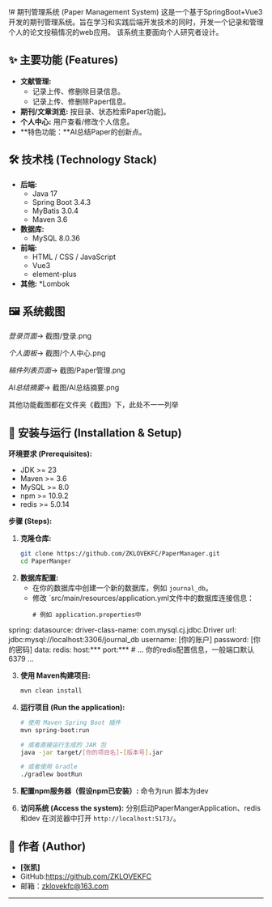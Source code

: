 !# 期刊管理系统 (Paper Management System)
这是一个基于SpringBoot+Vue3开发的期刊管理系统。旨在学习和实践后端开发技术的同时，开发一个记录和管理个人的论文投稿情况的web应用。
该系统主要面向个人研究者设计。

## ✨ 主要功能 (Features)
* **文献管理:**
    * 记录上传、修删除目录信息。
    * 记录上传、修删除Paper信息。
* **期刊/文章浏览:** 按目录、状态检索Paper功能]。
* **个人中心:** 用户查看/修改个人信息。
* **特色功能：**AI总结Paper的创新点。

## 🛠️ 技术栈 (Technology Stack)
* **后端:**
    * Java 17
    * Spring Boot 3.4.3
    * MyBatis 3.0.4
    * Maven 3.6
* **数据库:**
    * MySQL 8.0.36
* **前端:**
    * HTML / CSS / JavaScript
    * Vue3
    * element-plus
* **其他:**
    *Lombok

## 🖼️ 系统截图
*登录页面*->
截图/登录.png

*个人面板*->
截图/个人中心.png

*稿件列表页面*->
截图/Paper管理.png

*AI总结摘要*->
截图/AI总结摘要.png

其他功能截图都在文件夹《截图》下，此处不一一列举

## 🚀 安装与运行 (Installation & Setup)

**环境要求 (Prerequisites):**

* JDK >= 23
* Maven >= 3.6
* MySQL >= 8.0
* npm >= 10.9.2
* redis >= 5.0.14

**步骤 (Steps):**

1.  **克隆仓库:**
    ```bash
    git clone https://github.com/ZKLOVEKFC/PaperManager.git
    cd PaperManger

2.  **数据库配置:**
    * 在你的数据库中创建一个新的数据库，例如 `journal_db`。
    * 修改 `src/main/resources/application.yml文件中的数据库连接信息：
        ```properties
        # 例如 application.properties中
spring:
  datasource:
    driver-class-name: com.mysql.cj.jdbc.Driver
    url: jdbc:mysql://localhost:3306/journal_db
    username: [你的账户]
    password: [你的密码]
  data:
    redis:
      host:***
      port:***
        # ... 你的redis配置信息，一般端口默认6379 ...

3.  **使用 Maven构建项目:**
    ```bash
    mvn clean install

4.  **运行项目 (Run the application):**
    ```bash
    # 使用 Maven Spring Boot 插件
    mvn spring-boot:run

    # 或者直接运行生成的 JAR 包
    java -jar target/[你的项目名]-[版本号].jar

    # 或者使用 Gradle
    ./gradlew bootRun
    ```
    
5.  **配置npm服务器（假设npm已安装）:**
      命令为run
      脚本为dev
    
6.  **访问系统 (Access the system):**
     分别启动PaperMangerApplication、redis和dev
    在浏览器中打开 `http://localhost:5173/`。



## 👤 作者 (Author)

* **[张凯]**
* GitHub:https://github.com/ZKLOVEKFC
* 邮箱：zklovekfc@163.com

---
